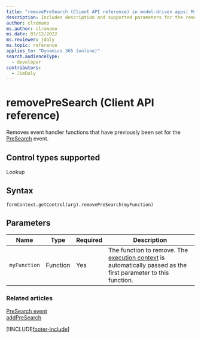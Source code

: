 ```yaml
---
title: "removePreSearch (Client API reference) in model-driven apps| MicrosoftDocs"
description: Includes description and supported parameters for the removePreSearch method.
author: clromano
ms.author: clromano
ms.date: 03/12/2022
ms.reviewer: jdaly
ms.topic: reference
applies_to: "Dynamics 365 (online)"
search.audienceType: 
  - developer
contributors:
  - JimDaly
---
```

# removePreSearch (Client API reference)

Removes event handler functions that have previously been set for the [PreSearch](../events/PreSearch.md) event.

## Control types supported

Lookup

## Syntax

`formContext.getControl(arg).removePreSearch(myFunction)`

## Parameters

|Name | Type | Required | Description|
|--|--|--|--|
|`myFunction` |Function |Yes| The function to remove. The [execution context](../../clientapi-execution-context.md) is automatically passed as the first parameter to this function.|

### Related articles

[PreSearch event](../events/PreSearch.md)   
[addPreSearch](addPreSearch.md) 


[!INCLUDE[footer-include](../../../../../includes/footer-banner.md)]
